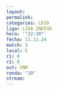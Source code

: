 ```yaml
---
layout: 
permalink: 
categories: LD10
liga: LIGA INDIGO
hora: '"22:30"'
fecha: 11.11.24
match: 3
local: E
r1: 0
r2: 0
out: VNM
ronda: "10"
stream:
---
```

